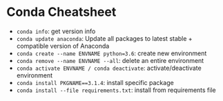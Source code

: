 # Conda Cheatsheet

* `conda info`: get version info
* `conda update anaconda`: Update all packages to latest stable + compatible version of Anaconda
* `conda create --name ENVNAME python=3.6`: create new environment
* `conda remove --name ENVNAME --all`: delete an entire environment
* `conda activate ENVNAME / conda deactivate`: activate/deactivate environment
* `conda install PKGNAME==3.1.4`: install specific package
* `conda install --file requirements.txt`: install from requirements file

